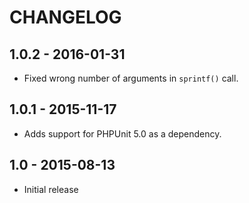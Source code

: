 # CHANGELOG

## 1.0.2 - 2016-01-31

* Fixed wrong number of arguments in `sprintf()` call.

## 1.0.1 - 2015-11-17

* Adds support for PHPUnit 5.0 as a dependency.

## 1.0 - 2015-08-13

* Initial release
